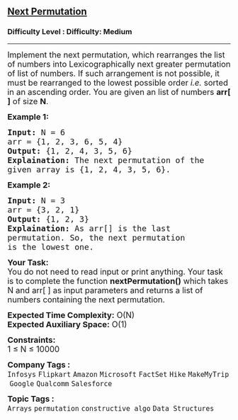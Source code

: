<h2><a href="https://www.geeksforgeeks.org/problems/next-permutation5226/1?page=13&sortBy=submissions">Next Permutation</a></h2><h3>Difficulty Level : Difficulty: Medium</h3><hr><div class="problems_problem_content__Xm_eO"><p><span style="font-size:18px">Implement the next permutation, which rearranges the list of numbers into Lexicographically next greater permutation of list of&nbsp;numbers. If such arrangement is not possible, it must be rearranged to the lowest possible order <em>i.e.</em>&nbsp;sorted in an ascending order. You are given an list of numbers <strong>arr[ ]</strong> of size <strong>N</strong>.</span></p>

<p><strong><span style="font-size:18px">Example 1:</span></strong></p>

<pre><span style="font-size:18px"><strong>Input:</strong> N = 6
arr = {1, 2, 3, 6, 5, 4}
<strong>Output:</strong> {1, 2, 4, 3, 5, 6}
<strong>Explaination:</strong> The next permutation of the 
given array is {1, 2, 4, 3, 5, 6}.</span></pre>

<p><strong><span style="font-size:18px">Example 2:</span></strong></p>

<pre><span style="font-size:18px"><strong>Input:</strong> N = 3
arr = {3, 2, 1}
<strong>Output:</strong> {1, 2, 3}
<strong>Explaination:</strong> As arr[] is the last 
permutation. So, the next permutation 
is the lowest one.</span></pre>

<p><span style="font-size:18px"><strong>Your Task:</strong><br>
You do not need to read input or print anything. Your task is to complete the function <strong>nextPermutation()</strong> which takes N and arr[ ] as input parameters and returns a list of numbers containing the next permutation.</span></p>

<p><span style="font-size:18px"><strong>Expected Time Complexity:</strong> O(N)<br>
<strong>Expected Auxiliary Space:</strong> O(1)</span></p>

<p><span style="font-size:18px"><strong>Constraints:</strong><br>
1 ≤ N ≤ 10000</span></p>
</div><p><span style=font-size:18px><strong>Company Tags : </strong><br><code>Infosys</code>&nbsp;<code>Flipkart</code>&nbsp;<code>Amazon</code>&nbsp;<code>Microsoft</code>&nbsp;<code>FactSet</code>&nbsp;<code>Hike</code>&nbsp;<code>MakeMyTrip</code>&nbsp;<code>Google</code>&nbsp;<code>Qualcomm</code>&nbsp;<code>Salesforce</code>&nbsp;<br><p><span style=font-size:18px><strong>Topic Tags : </strong><br><code>Arrays</code>&nbsp;<code>permutation</code>&nbsp;<code>constructive algo</code>&nbsp;<code>Data Structures</code>&nbsp;